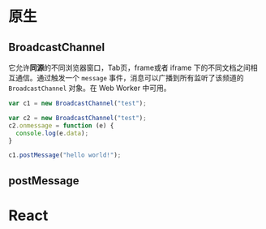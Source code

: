 # 原生

## BroadcastChannel

它允许**同源**的不同浏览器窗口，Tab页，frame或者 iframe 下的不同文档之间相互通信。通过触发一个 `message` 事件，消息可以广播到所有监听了该频道的 `BroadcastChannel` 对象。在 Web Worker 中可用。

```javascript
var c1 = new BroadcastChannel("test");

var c2 = new BroadcastChannel("test");
c2.onmessage = function (e) {
  console.log(e.data);
}

c1.postMessage("hello world!");
```

## postMessage

# React
